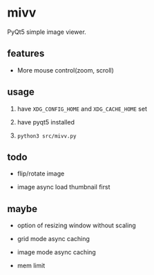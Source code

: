 # mivv

PyQt5 simple image viewer.

## features

* More mouse control(zoom, scroll)

## usage

1. have `XDG_CONFIG_HOME` and `XDG_CACHE_HOME` set

2. have pyqt5 installed

3. `python3 src/mivv.py`

## todo

* flip/rotate image

* image async load thumbnail first

## maybe

* option of resizing window without scaling

* grid mode async caching

* image mode async caching

* mem limit
